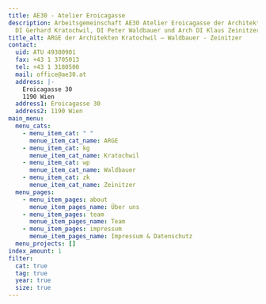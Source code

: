 ```yaml
---
title: AE30 - Atelier Eroicagasse
description: Arbeitsgemeinschaft AE30 Atelier Eroicagasse der Architekten Arch
  DI Gerhard Kratochwil, DI Peter Waldbauer und Arch DI Klaus Zeinitzer
title_alt: ARGE der Architekten Kratochwil – Waldbauer - Zeinitzer
contact:
  uid: ATU 49300901
  fax: +43 1 3705013
  tel: +43 1 3180500
  mail: office@ae30.at
  address: |-
    Eroicagasse 30
    1190 Wien
  address1: Eroicagasse 30
  address2: 1190 Wien
main_menu:
  menu_cats:
    - menu_item_cat: " "
      menue_item_cat_name: ARGE
    - menu_item_cat: kg
      menue_item_cat_name: Kratochwil
    - menu_item_cat: wp
      menue_item_cat_name: Waldbauer
    - menu_item_cat: zk
      menue_item_cat_name: Zeinitzer
  menu_pages:
    - menu_item_pages: about
      menue_item_pages_name: Über uns
    - menu_item_pages: team
      menue_item_pages_name: Team
    - menu_item_pages: impressum
      menue_item_pages_name: Impressum & Datenschutz
  menu_projects: []
index_amount: 1
filter:
  cat: true
  tag: true
  year: true
  size: true
---
```

